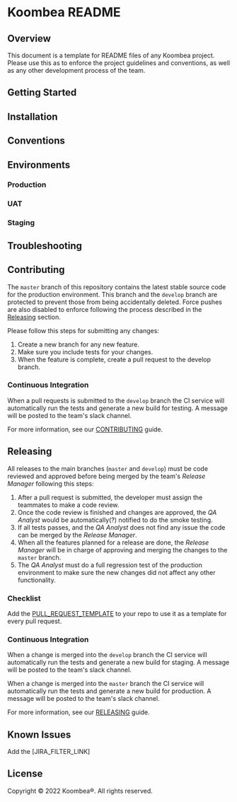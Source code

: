 # Koombea README

## Overview

This document is a template for README files of any Koombea project. Please use this as to enforce the project guidelines and conventions, as well as any other development process of the team.

## Getting Started
[Include Project Tech Stack here]: text
[Include how to access logs]: text

## Installation

## Conventions

## Environments

### Production
[Add a link and a description of this environment]: text

### UAT
[Add a link and a description of this environment]: text

### Staging
[Add a link and a description of this environment]: text

## Troubleshooting
[List and describe steps to help solving any known issue (E.g: Rollbacks, Certificates issues, etc).]: text

## Contributing

The `master` branch of this repository contains the latest stable source code for the production environment. This branch and the `develop` branch are protected to prevent those from being accidentally deleted. Force pushes are also disabled to enforce following the process described in the [Releasing](#releasing) section.

Please follow this steps for submitting any changes:

1. Create a new branch for any new feature.
2. Make sure you include tests for your changes.
3. When the feature is complete, create a pull request to the develop branch.

### Continuous Integration

When a pull requests is submitted to the `develop` branch the CI service will automatically run the tests and generate a new build for testing. A message will be posted to the team's slack channel.

For more information, see our [CONTRIBUTING](CONTRIBUTING.md) guide.

## Releasing

All releases to the main branches (`master` and `develop`) must be code reviewed and approved before being merged by the team's _Release Manager_ following this steps:

1. After a pull request is submitted, the developer must assign the teammates to make a code review.
2. Once the code review is finished and changes are approved, the _QA Analyst_ would be automatically(?) notified to do the smoke testing.
3. If all tests passes, and the _QA Analyst_ does not find any issue the code can be merged by the _Release Manager_.
4. When all the features planned for a release are done, the _Release Manager_ will be in charge of approving and merging the changes to the `master` branch.
5. The _QA Analyst_ must do a full regression test of the production environment to make sure the new changes did not affect any other functionality.

[NOTE: Each pull request must include the following checklist]: text

### Checklist

Add the [PULL_REQUEST_TEMPLATE](PULL_REQUEST_TEMPLATE.md) to your repo to use it as a template for every pull request.

### Continuous Integration

When a change is merged into the `develop` branch the CI service will automatically run the tests and generate a new build for staging. A message will be posted to the team's slack channel.

When a change is merged into the `master` branch the CI service will automatically run the tests and generate a new build for production. A message will be posted to the team's slack channel.


For more information, see our [RELEASING](RELEASING.md) guide.


## Known Issues

[Include Jira filter link that matches to the repo type. Example: https://koombea.atlassian.net/browse/TH-990?filter=10573]: text

Add the [JIRA_FILTER_LINK]

## License

Copyright © 2022 Koombea®. All rights reserved.
